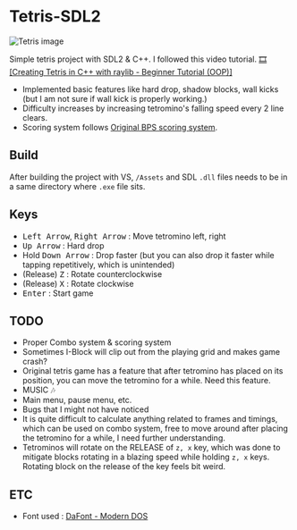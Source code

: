 # Tetris-SDL2

![Tetris image](https://i.imgur.com/8w5VpdC.png)

Simple tetris project with SDL2 & C++.
I followed this video tutorial. [🎞 [Creating Tetris in C++ with raylib - Beginner Tutorial (OOP)]](https://youtu.be/wVYKG_ch4yM)

- Implemented basic features like hard drop, shadow blocks, wall kicks (but I am not sure if wall kick is properly working.)
- Difficulty increases by increasing tetromino's falling speed every 2 line clears.
- Scoring system follows [Original BPS scoring system](https://tetris.wiki/Scoring#Recent_guideline_compatible_games).

## Build
After building the project with VS, `/Assets` and SDL `.dll` files needs to be in a same directory where `.exe` file sits.

## Keys
- <kbd>Left Arrow</kbd>, <kbd>Right Arrow</kbd> : Move tetromino left, right
- <kbd>Up Arrow</kbd> : Hard drop
- Hold <kbd>Down Arrow</kbd> : Drop faster (but you can also drop it faster while tapping repetitively, which is unintended)
- (Release) <kbd>Z</kbd> : Rotate counterclockwise
- (Release) <kbd>X</kbd> : Rotate clockwise
- <kbd>Enter</kbd> : Start game

## TODO
- Proper Combo system & scoring system
- Sometimes I-Block will clip out from the playing grid and makes game crash?
- Original tetris game has a feature that after tetromino has placed on its position, you can move the tetromino for a while. Need this feature.
- MUSIC 🎶
- Main menu, pause menu, etc.
- Bugs that I might not have noticed
- It is quite difficult to calculate anything related to frames and timings, which can be used on combo system, free to move around after placing the tetromino for a while, I need further understanding.
- Tetrominos will rotate on the RELEASE of `z, x` key, which was done to mitigate blocks rotating in a blazing speed while holding `z, x` keys. Rotating block on the release of the key feels bit weird.

## ETC
- Font used : [DaFont - Modern DOS](https://www.dafont.com/modern-dos.font)
